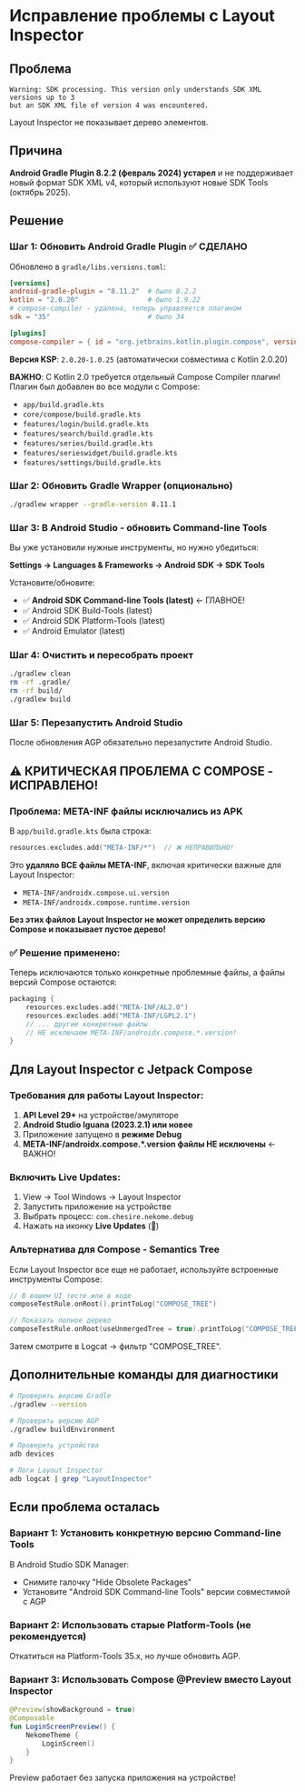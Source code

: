 # Исправление проблемы с Layout Inspector

## Проблема
```
Warning: SDK processing. This version only understands SDK XML versions up to 3 
but an SDK XML file of version 4 was encountered.
```

Layout Inspector не показывает дерево элементов.

## Причина
**Android Gradle Plugin 8.2.2 (февраль 2024) устарел** и не поддерживает новый формат SDK XML v4, который используют новые SDK Tools (октябрь 2025).

## Решение

### Шаг 1: Обновить Android Gradle Plugin ✅ СДЕЛАНО

Обновлено в `gradle/libs.versions.toml`:

```toml
[versions]
android-gradle-plugin = "8.11.2"  # было 8.2.2
kotlin = "2.0.20"                 # было 1.9.22
# compose-compiler - удалена, теперь управляется плагином
sdk = "35"                        # было 34

[plugins]
compose-compiler = { id = "org.jetbrains.kotlin.plugin.compose", version.ref = "kotlin" }
```

**Версия KSP**: `2.0.20-1.0.25` (автоматически совместима с Kotlin 2.0.20)

**ВАЖНО**: С Kotlin 2.0 требуется отдельный Compose Compiler плагин!
Плагин был добавлен во все модули с Compose:
- `app/build.gradle.kts`
- `core/compose/build.gradle.kts`
- `features/login/build.gradle.kts`
- `features/search/build.gradle.kts`
- `features/series/build.gradle.kts`
- `features/serieswidget/build.gradle.kts`
- `features/settings/build.gradle.kts`

### Шаг 2: Обновить Gradle Wrapper (опционально)

```bash
./gradlew wrapper --gradle-version 8.11.1
```

### Шаг 3: В Android Studio - обновить Command-line Tools

Вы уже установили нужные инструменты, но нужно убедиться:

**Settings → Languages & Frameworks → Android SDK → SDK Tools**

Установите/обновите:
- ✅ **Android SDK Command-line Tools (latest)** ← ГЛАВНОЕ!
- ✅ Android SDK Build-Tools (latest)
- ✅ Android SDK Platform-Tools (latest)
- ✅ Android Emulator (latest)

### Шаг 4: Очистить и пересобрать проект

```bash
./gradlew clean
rm -rf .gradle/
rm -rf build/
./gradlew build
```

### Шаг 5: Перезапустить Android Studio

После обновления AGP обязательно перезапустите Android Studio.

## ⚠️ КРИТИЧЕСКАЯ ПРОБЛЕМА С COMPOSE - ИСПРАВЛЕНО!

### Проблема: META-INF файлы исключались из APK

В `app/build.gradle.kts` была строка:
```kotlin
resources.excludes.add("META-INF/*")  // ❌ НЕПРАВИЛЬНО!
```

Это **удаляло ВСЕ файлы META-INF**, включая критически важные для Layout Inspector:
- `META-INF/androidx.compose.ui.version`
- `META-INF/androidx.compose.runtime.version`

**Без этих файлов Layout Inspector не может определить версию Compose и показывает пустое дерево!**

### ✅ Решение применено:

Теперь исключаются только конкретные проблемные файлы, а файлы версий Compose остаются:
```kotlin
packaging {
    resources.excludes.add("META-INF/AL2.0")
    resources.excludes.add("META-INF/LGPL2.1")
    // ... другие конкретные файлы
    // НЕ исключаем META-INF/androidx.compose.*.version!
}
```

## Для Layout Inspector с Jetpack Compose

### Требования для работы Layout Inspector:
1. **API Level 29+** на устройстве/эмуляторе
2. **Android Studio Iguana (2023.2.1) или новее**
3. Приложение запущено в **режиме Debug**
4. **META-INF/androidx.compose.*.version файлы НЕ исключены** ← ВАЖНО!

### Включить Live Updates:
1. View → Tool Windows → Layout Inspector
2. Запустить приложение на устройстве
3. Выбрать процесс: `com.chesire.nekome.debug`
4. Нажать на иконку **Live Updates** (🔄)

### Альтернатива для Compose - Semantics Tree

Если Layout Inspector все еще не работает, используйте встроенные инструменты Compose:

```kotlin
// В вашем UI тесте или в коде
composeTestRule.onRoot().printToLog("COMPOSE_TREE")

// Показать полное дерево
composeTestRule.onRoot(useUnmergedTree = true).printToLog("COMPOSE_TREE")
```

Затем смотрите в Logcat → фильтр "COMPOSE_TREE".

## Дополнительные команды для диагностики

```bash
# Проверить версию Gradle
./gradlew --version

# Проверить версию AGP
./gradlew buildEnvironment

# Проверить устройства
adb devices

# Логи Layout Inspector
adb logcat | grep "LayoutInspector"
```

## Если проблема осталась

### Вариант 1: Установить конкретную версию Command-line Tools
В Android Studio SDK Manager:
- Снимите галочку "Hide Obsolete Packages"
- Установите "Android SDK Command-line Tools" версии совместимой с AGP

### Вариант 2: Использовать старые Platform-Tools (не рекомендуется)
Откатиться на Platform-Tools 35.x, но лучше обновить AGP.

### Вариант 3: Использовать Compose @Preview вместо Layout Inspector
```kotlin
@Preview(showBackground = true)
@Composable
fun LoginScreenPreview() {
    NekomeTheme {
        LoginScreen()
    }
}
```

Preview работает без запуска приложения на устройстве!
